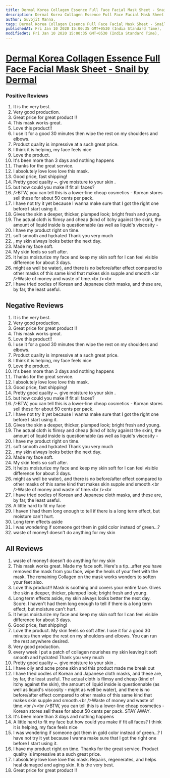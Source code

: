 ```yaml
---
title: Dermal Korea Collagen Essence Full Face Facial Mask Sheet - Snail by Dermal,
description: Dermal Korea Collagen Essence Full Face Facial Mask Sheet - Snail by Dermal,
author: Suvojit Manna,
tags: Dermal Korea Collagen Essence Full Face Facial Mask Sheet - Snail by Dermal,
publishedAt: Fri Jan 10 2020 15:00:35 GMT+0530 (India Standard Time),
modifiedAt: Fri Jan 10 2020 15:00:35 GMT+0530 (India Standard Time),
---
```


# [Dermal Korea Collagen Essence Full Face Facial Mask Sheet - Snail by Dermal](https://products.checkmycream.com/products/Dermal-Korea-Collagen-Essence-Full-Face-Facial-Mask-Sheet-Snail-by-Dermal.html)

### Positive Reviews

<ol>
      <li>It is the very best.</li>
      <li>Very good production.</li>
      <li>Great price for great product !!</li>
      <li>This mask works great.  </li>
      <li>Love this product!!  </li>
      <li>I use it for a good 30 minutes then wipe the rest on my shoulders and elbows.</li>
      <li>Product quality is impressive at a such great price.</li>
      <li>I think it is helping, my face feels nice</li>
      <li>Love the product.</li>
      <li>It&#x27;s been more than 3 days and nothing happens</li>
      <li>Thanks for the great service.</li>
      <li>I absolutely love love love this mask.</li>
      <li>Good price, fast shipping!</li>
      <li>Pretty good quality ~. give moisture to your skin .</li>
      <li>but how could you make if fit all faces?  </li>
      <li>/&gt;BTW, you can tell this is a lower-line cheap cosmetics - Korean stores sell these for about 50 cents per pack.</li>
      <li>I have not try it yet because I wanna make sure that I got the right one before I start using it.</li>
      <li>Gives the skin a deeper, thicker, plumped look; bright fresh and young.</li>
      <li>The actual cloth is flimsy and cheap (kind of itchy against the skin), the amount of liquid inside is questionnable (as well as liquid&#x27;s viscosity -</li>
      <li>I have my product right on time.  </li>
      <li>soft smooth and hydrated Thank you very much</li>
      <li>, my skin always looks better the next day.</li>
      <li>Made my face soft.  </li>
      <li>My skin feels so soft after.</li>
      <li>It helps moisturize my face and keep my skin soft for I can feel visible difference for about 3 days.</li>
      <li>might as well be water), and there is no before/after effect compared to other masks of this same kind that makes skin supple and smooth.&lt;br /&gt;Waste of money and waste of time.&lt;br /&gt;&lt;br</li>
      <li>I have tried oodles of Korean and Japanese cloth masks, and these are, by far, the least useful.</li>
</ol>


<h2>Negative Reviews</h2>
<ol>
<li> It is the very best.</li>
<li> Very good production.</li>
<li> Great price for great product !!</li>
<li> This mask works great.  </li>
<li> Love this product!!  </li>
<li> I use it for a good 30 minutes then wipe the rest on my shoulders and elbows.</li>
<li> Product quality is impressive at a such great price.</li>
<li> I think it is helping, my face feels nice</li>
<li> Love the product.</li>
<li> It&#x27;s been more than 3 days and nothing happens</li>
<li> Thanks for the great service.</li>
<li> I absolutely love love love this mask.</li>
<li> Good price, fast shipping!</li>
<li> Pretty good quality ~. give moisture to your skin .</li>
<li> but how could you make if fit all faces?  </li>
<li> /&gt;BTW, you can tell this is a lower-line cheap cosmetics - Korean stores sell these for about 50 cents per pack.</li>
<li> I have not try it yet because I wanna make sure that I got the right one before I start using it.</li>
<li> Gives the skin a deeper, thicker, plumped look; bright fresh and young.</li>
<li> The actual cloth is flimsy and cheap (kind of itchy against the skin), the amount of liquid inside is questionnable (as well as liquid&#x27;s viscosity -</li>
<li> I have my product right on time.  </li>
<li> soft smooth and hydrated Thank you very much</li>
<li> , my skin always looks better the next day.</li>
<li> Made my face soft.  </li>
<li> My skin feels so soft after.</li>
<li> It helps moisturize my face and keep my skin soft for I can feel visible difference for about 3 days.</li>
<li> might as well be water), and there is no before/after effect compared to other masks of this same kind that makes skin supple and smooth.&lt;br /&gt;Waste of money and waste of time.&lt;br /&gt;&lt;br</li>
<li> I have tried oodles of Korean and Japanese cloth masks, and these are, by far, the least useful.</li>
<li> A little hard to fit my face</li>
<li> I haven&#x27;t had them long enough to tell if there is a long term effect, but moisture can&#x27;t hurt.</li>
<li> Long term effects aside</li>
<li> I was wondering if someone got them in gold color instead of green...?</li>
<li> waste of money1 doesn&#x27;t do anything for my skin</li>
</ol>

<h2>All Reviews</h2>

<ol>
    <li> waste of money1 doesn&#x27;t do anything for my skin</li>
    <li> This mask works great.  Made my face soft.  Here&#x27;s a tip...after you have removed the mask  from you face, wipe the heals of your feet with the mask.  The remaining Collagen on the mask works wonders to soften your feet also.</li>
    <li> Love this product!!  Mask is soothing and covers your entire face. Gives the skin a deeper, thicker, plumped look; bright fresh and young.</li>
    <li> Long term effects aside, my skin always looks better the next day. Score. I haven&#x27;t had them long enough to tell if there is a long term effect, but moisture can&#x27;t hurt.</li>
    <li> It helps moisturize my face and keep my skin soft for I can feel visible difference for about 3 days.</li>
    <li> Good price, fast shipping!</li>
    <li> Love the product. My skin feels so soft after. I use it for a good 30 minutes then wipe the rest on my shoulders and elbows. You can run the rest anywhere desired.</li>
    <li> Very good production.</li>
    <li> every week I put a patch of collagen nourishes my skin leaving it soft smooth and hydrated Thank you very much</li>
    <li> Pretty good quality ~. give moisture to your skin .</li>
    <li> I have oily and acne prone skin and this product made me break out</li>
    <li> I have tried oodles of Korean and Japanese cloth masks, and these are, by far, the least useful. The actual cloth is flimsy and cheap (kind of itchy against the skin), the amount of liquid inside is questionnable (as well as liquid&#x27;s viscosity - might as well be water), and there is no before/after effect compared to other masks of this same kind that makes skin supple and smooth.&lt;br /&gt;Waste of money and waste of time.&lt;br /&gt;&lt;br /&gt;BTW, you can tell this is a lower-line cheap cosmetics - Korean stores sell these for about 50 cents per pack. STAY AWAY.</li>
    <li> It&#x27;s been more than 3 days and nothing happens</li>
    <li> A little hard to fit my face but how could you make if fit all faces?  I think it is helping, my face feels nice</li>
    <li> I was wondering if someone got them in gold color instead of green...? I have not try it yet because I wanna make sure that I got the right one before I start using it.</li>
    <li> I have my product right on time.  Thanks for the great service. Product quality is impressive at a such great price.</li>
    <li> I absolutely love love love this mask. Repairs, regenerates, and helps heal damaged and aging skin. It is the very best.</li>
    <li> Great price for great product !!</li>
</ol>




